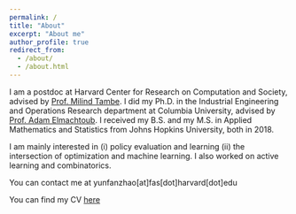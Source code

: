 ```yaml
---
permalink: /
title: "About"
excerpt: "About me"
author_profile: true
redirect_from: 
  - /about/
  - /about.html
---
```


I am a postdoc at Harvard Center for Research on Computation and Society, advised by [Prof. Milind Tambe](https://teamcore.seas.harvard.edu/tambe). I did my Ph.D. in the Industrial Engineering and Operations Research department at Columbia University, advised by [Prof. Adam Elmachtoub](http://www.columbia.edu/~ae2516/). I received my B.S. and my M.S. in Applied Mathematics and Statistics from Johns Hopkins University, both in 2018.  

I am mainly interested in (i) policy evaluation and learning (ii) the intersection of optimization and machine learning. I also worked on active learning and combinatorics. 

You can contact me at yunfanzhao[at]fas[dot]harvard[dot]edu 

You can find my CV [here](https://yzhao3685.github.io/files/yunfan_zhao_cv.pdf)


